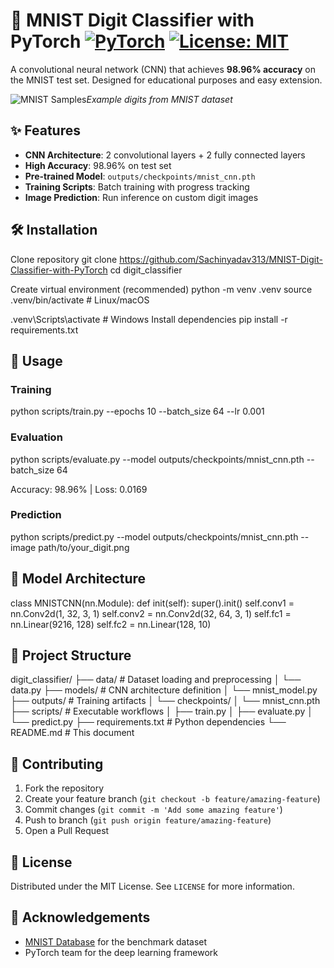 # 🧠 MNIST Digit Classifier with PyTorch [![PyTorch](https://img.shields.io/badge/PyTorch-2.0+-EE4C2C.svg)](https://pytorch.org) [![License: MIT](https://img.shields.io/badge/License-MIT-yellow.svg)](https://opensource.org/licenses/MIT)

A convolutional neural network (CNN) that achieves **98.96% accuracy** on the MNIST test set. Designed for educational purposes and easy extension.

![MNIST Samples](https://upload.wikimedia.org/wikipedia/commons/2/27/MnistExamples.png)*Example digits from MNIST dataset*

## ✨ Features
- **CNN Architecture**: 2 convolutional layers + 2 fully connected layers
- **High Accuracy**: 98.96% on test set
- **Pre-trained Model**: `outputs/checkpoints/mnist_cnn.pth`
- **Training Scripts**: Batch training with progress tracking
- **Image Prediction**: Run inference on custom digit images

## 🛠️ Installation


Clone repository
git clone https://github.com/Sachinyadav313/MNIST-Digit-Classifier-with-PyTorch
cd digit_classifier

Create virtual environment (recommended)
python -m venv .venv
source .venv/bin/activate # Linux/macOS

.venv\Scripts\activate # Windows
Install dependencies
pip install -r requirements.txt


## 🚀 Usage
### Training
python scripts/train.py
--epochs 10
--batch_size 64
--lr 0.001


### Evaluation
python scripts/evaluate.py
--model outputs/checkpoints/mnist_cnn.pth
--batch_size 64

Accuracy: 98.96% | Loss: 0.0169


### Prediction
python scripts/predict.py
--model outputs/checkpoints/mnist_cnn.pth
--image path/to/your_digit.png


## 🧩 Model Architecture
class MNISTCNN(nn.Module):
def init(self):
super().init()
self.conv1 = nn.Conv2d(1, 32, 3, 1)
self.conv2 = nn.Conv2d(32, 64, 3, 1)
self.fc1 = nn.Linear(9216, 128)
self.fc2 = nn.Linear(128, 10)


## 📂 Project Structure
digit_classifier/
├── data/ # Dataset loading and preprocessing
│ └── data.py
├── models/ # CNN architecture definition
│ └── mnist_model.py
├── outputs/ # Training artifacts
│ └── checkpoints/
│ └── mnist_cnn.pth
├── scripts/ # Executable workflows
│ ├── train.py
│ ├── evaluate.py
│ └── predict.py
├── requirements.txt # Python dependencies
└── README.md # This document


## 🤝 Contributing
1. Fork the repository
2. Create your feature branch (`git checkout -b feature/amazing-feature`)
3. Commit changes (`git commit -m 'Add some amazing feature'`)
4. Push to branch (`git push origin feature/amazing-feature`)
5. Open a Pull Request

## 📜 License
Distributed under the MIT License. See `LICENSE` for more information.

## 🙏 Acknowledgements
- [MNIST Database](http://yann.lecun.com/exdb/mnist/) for the benchmark dataset
- PyTorch team for the deep learning framework
